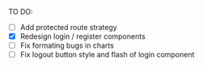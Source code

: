 TO DO:
- [ ] Add protected route strategy
- [x] Redesign login / register components
- [ ] Fix formating bugs in charts
- [ ] Fix logout button style and flash of login component
